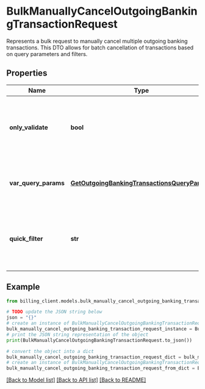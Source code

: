 # BulkManuallyCancelOutgoingBankingTransactionRequest

Represents a bulk request to manually cancel multiple outgoing banking transactions.  This DTO allows for batch cancellation of transactions based on query parameters and filters.

## Properties

Name | Type | Description | Notes
------------ | ------------- | ------------- | -------------
**only_validate** | **bool** | Indicates whether this is a validation-only request without actual cancellation. | [optional] 
**var_query_params** | [**GetOutgoingBankingTransactionsQueryParams**](GetOutgoingBankingTransactionsQueryParams.md) | Query parameters to filter the transactions to be cancelled. | [optional] 
**quick_filter** | **str** | A quick filter string to further refine the selection of transactions to be cancelled. | [optional] 

## Example

```python
from billing_client.models.bulk_manually_cancel_outgoing_banking_transaction_request import BulkManuallyCancelOutgoingBankingTransactionRequest

# TODO update the JSON string below
json = "{}"
# create an instance of BulkManuallyCancelOutgoingBankingTransactionRequest from a JSON string
bulk_manually_cancel_outgoing_banking_transaction_request_instance = BulkManuallyCancelOutgoingBankingTransactionRequest.from_json(json)
# print the JSON string representation of the object
print(BulkManuallyCancelOutgoingBankingTransactionRequest.to_json())

# convert the object into a dict
bulk_manually_cancel_outgoing_banking_transaction_request_dict = bulk_manually_cancel_outgoing_banking_transaction_request_instance.to_dict()
# create an instance of BulkManuallyCancelOutgoingBankingTransactionRequest from a dict
bulk_manually_cancel_outgoing_banking_transaction_request_from_dict = BulkManuallyCancelOutgoingBankingTransactionRequest.from_dict(bulk_manually_cancel_outgoing_banking_transaction_request_dict)
```
[[Back to Model list]](../README.md#documentation-for-models) [[Back to API list]](../README.md#documentation-for-api-endpoints) [[Back to README]](../README.md)


